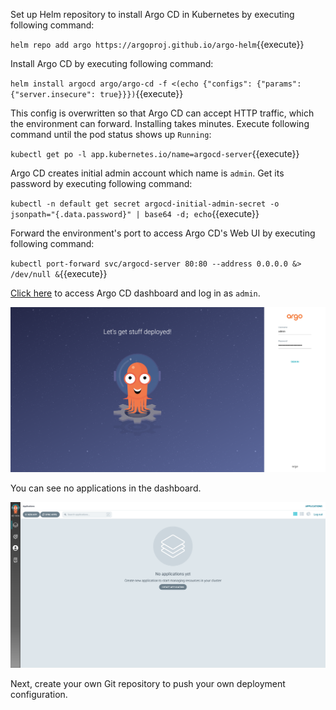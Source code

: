 Set up Helm repository to install Argo CD in Kubernetes by executing following command:

`helm repo add argo https://argoproj.github.io/argo-helm`{{execute}}

Install Argo CD by executing following command:

`helm install argocd argo/argo-cd -f <(echo {"configs": {"params": {"server.insecure": true}}})`{{execute}}

This config is overwritten so that Argo CD can accept HTTP traffic, which the environment can forward.
Installing takes minutes.
Execute following command until the pod status shows up `Running`:

`kubectl get po -l app.kubernetes.io/name=argocd-server`{{execute}}

Argo CD creates initial admin account which name is `admin`.
Get its password by executing following command:

`kubectl -n default get secret argocd-initial-admin-secret -o jsonpath="{.data.password}" | base64 -d; echo`{{execute}}

Forward the environment's port to access Argo CD's Web UI by executing following command:

`kubectl port-forward svc/argocd-server 80:80 --address 0.0.0.0 &> /dev/null &`{{execute}}

[Click here]({{TRAFFIC_HOST1_80}}) to access Argo CD dashboard and log in as `admin`.

![Argo CD Login Page](./argocd_login.png)

You can see no applications in the dashboard.

![Argo CD Applications](./argocd_applications.png)

Next, create your own Git repository to push your own deployment configuration.
